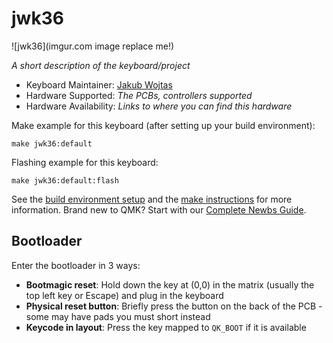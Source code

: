 # jwk36

![jwk36](imgur.com image replace me!)

*A short description of the keyboard/project*

* Keyboard Maintainer: [Jakub Wojtas](https://github.com/spsjakubwojtas)
* Hardware Supported: *The PCBs, controllers supported*
* Hardware Availability: *Links to where you can find this hardware*

Make example for this keyboard (after setting up your build environment):

    make jwk36:default

Flashing example for this keyboard:

    make jwk36:default:flash

See the [build environment setup](https://docs.qmk.fm/#/getting_started_build_tools) and the [make instructions](https://docs.qmk.fm/#/getting_started_make_guide) for more information. Brand new to QMK? Start with our [Complete Newbs Guide](https://docs.qmk.fm/#/newbs).

## Bootloader

Enter the bootloader in 3 ways:

* **Bootmagic reset**: Hold down the key at (0,0) in the matrix (usually the top left key or Escape) and plug in the keyboard
* **Physical reset button**: Briefly press the button on the back of the PCB - some may have pads you must short instead
* **Keycode in layout**: Press the key mapped to `QK_BOOT` if it is available
